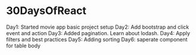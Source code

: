 # 30DaysOfReact

Day1: Started movie app basic project setup
Day2: Add bootstrap and click event and action
Day3: Added pagination. Learn about lodash.
Day4: Apply filters and best practices
Day5: Adding sorting
Day6: saperate component for table body